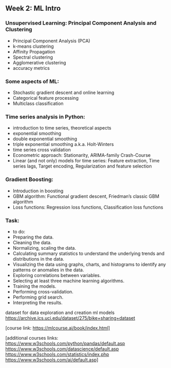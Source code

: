 ## Week 2: ML Intro

### Unsupervised Learning: Principal Component Analysis and Clustering
- Principal Component Analysis (PCA)
- k-means clustering
- Affinity Propagation
- Spectral clustering
- Agglomerative clustering
- accuracy metrics

### Some aspects of ML:
- Stochastic gradient descent and online learning
- Categorical feature processing
- Multiclass classification

### Time series analysis in Python:
- introduction to time series, theoretical aspects
- exponential smoothing
- double exponential smoothing
- triple exponential smoothing a.k.a. Holt-Winters
- time series cross validation
- Econometric approach: Stationarity, ARIMA-family Crash-Course
- Linear (and not only) models for time series: Feature extraction, 
   Time series lags, Target encoding, Regularization and feature selection

### Gradient Boosting:
- Introduction in boosting
- GBM algorithm: Functional gradient descent, Friedman’s classic GBM algorithm
- Loss functions: Regression loss functions, Classification loss functions

### Task:
- to do:
- Preparing the data.
- Cleaning the data.
- Normalizing, scaling the data.
- Calculating summary statistics to understand the underlying trends and distributions in the data.
- Visualizing the data using graphs, charts, and histograms to identify any patterns or anomalies in the data.
- Exploring correlations between variables.
- Selecting at least three machine learning algorithms.
- Training the models.
- Performing cross-validation.
- Performing grid search.
- Interpreting the results.


 dataset for data exploration and creation ml models  https://archive.ics.uci.edu/dataset/275/bike+sharing+dataset


[course link: https://mlcourse.ai/book/index.html]

[additional courses links: https://www.w3schools.com/python/pandas/default.asp
https://www.w3schools.com/datascience/default.asp
https://www.w3schools.com/statistics/index.php
https://www.w3schools.com/ai/default.asp]